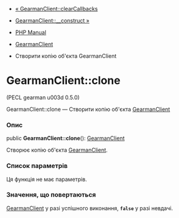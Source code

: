 - [« GearmanClient::clearCallbacks](gearmanclient.clearcallbacks.md)
- [GearmanClient::\_\_construct »](gearmanclient.construct.md)

- [PHP Manual](index.md)
- [GearmanClient](class.gearmanclient.md)
- Створити копію об'єкта GearmanClient

# GearmanClient::clone

(PECL gearman u003d 0.5.0)

GearmanClient::clone — Створити копію об'єкта
[GearmanClient](class.gearmanclient.md)

### Опис

public **GearmanClient::clone**():
[GearmanClient](class.gearmanclient.md)

Створює копію об'єкта [GearmanClient](class.gearmanclient.md).

### Список параметрів

Ця функція не має параметрів.

### Значення, що повертаються

[GearmanClient](class.gearmanclient.md) у разі успішного виконання,
**`false`** у разі невдачі.
